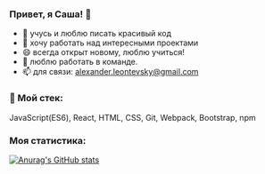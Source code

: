 ### Привет, я Саша! 👋 

- 🔭 учусь и люблю писать красивый код 
- 🌱 хочу работать над интересными проектами
- 😄 всегда открыт новому, люблю учиться!
- 👯 люблю работать в команде.
- 📫 для связи: alexander.leontevsky@gmail.com

### 🔨 Мой стек:

JavaScript(ES6), React, HTML, CSS, Git, Webpack, Bootstrap, npm

### Моя статистика:

[![Anurag's GitHub stats](https://github-readme-stats.vercel.app/api?username=Leontevsky&show_icons=true&theme=calm)](https://github.com/Leontevsky/github-readme-stats)


<!--
**Leontevsky/Leontevsky** is a ✨ _special_ ✨ repository because its `README.md` (this file) appears on your GitHub profile.

Here are some ideas to get you started:

- 🔭 I’m currently working on ...
- 🌱 I’m currently learning ...
- 👯 I’m looking to collaborate on ...
- 🤔 I’m looking for help with ...
- 💬 Ask me about ...
- 📫 How to reach me: ...
- 😄 Pronouns: ...
- ⚡ Fun fact: ...
-->
